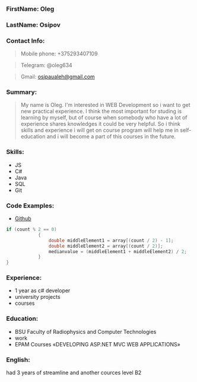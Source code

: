 ### FirstName: Oleg   
### LastName: Osipov

### Contact Info:

>Mobile phone: +375293407109

>Telegram: @oleg634

>Gmail: osipaualeh@gmail.com

### Summary:
> My name is Oleg. I'm interested in WEB Development so i want to get new practical experience. I think the most important for studing is learning by myself, but of course when somebody who have a lot of experience shares knowledges it could be very helpful. So i think skills and experience i will get on course program will help me in self-education and i will become a part of this courses in the future.

### Skills:

- JS
- C#
- Java
- SQL
- Git

### Code Examples:
- [Github](https://github.com/olegsgit)

```c#
if (count % 2 == 0)
            {
                double middleElement1 = array[(count / 2) - 1];
                double middleElement2 = array[(count / 2)];
                medianvalue = (middleElement1 + middleElement2) / 2;
            }
}
```

### Experience:
- 1 year as с# developer
- university projects
- courses

### Education:
- BSU Faculty of Radiophysics and Computer Technologies
- work
- EPAM Courses «DEVELOPING ASP.NET MVC WEB APPLICATIONS»

### English:
had 3 years of streamline and another cources
level B2
